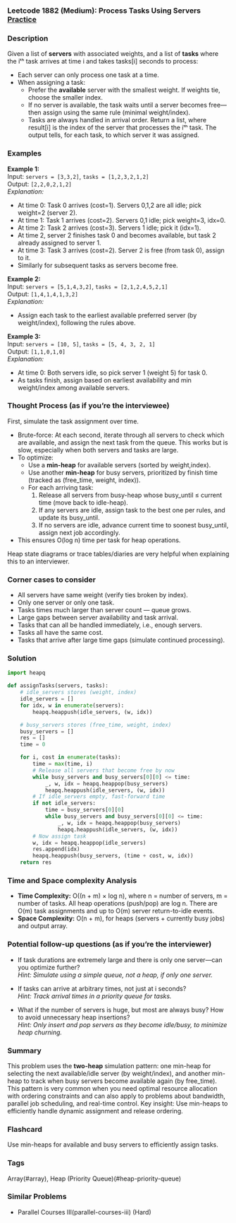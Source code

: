 ### Leetcode 1882 (Medium): Process Tasks Using Servers [Practice](https://leetcode.com/problems/process-tasks-using-servers)

### Description  
Given a list of **servers** with associated weights, and a list of **tasks** where the iᵗʰ task arrives at time i and takes tasks[i] seconds to process:  
- Each server can only process one task at a time.  
- When assigning a task:
  - Prefer the **available** server with the smallest weight. If weights tie, choose the smaller index.
  - If no server is available, the task waits until a server becomes free—then assign using the same rule (minimal weight/index).
  - Tasks are always handled in arrival order.
Return a list, where result[i] is the index of the server that processes the iᵗʰ task. The output tells, for each task, to which server it was assigned.

### Examples  

**Example 1:**  
Input: `servers = [3,3,2]`, `tasks = [1,2,3,2,1,2]`  
Output: `[2,2,0,2,1,2]`  
*Explanation:*
- At time 0: Task 0 arrives (cost=1). Servers 0,1,2 are all idle; pick weight=2 (server 2).
- At time 1: Task 1 arrives (cost=2). Servers 0,1 idle; pick weight=3, idx=0.
- At time 2: Task 2 arrives (cost=3). Servers 1 idle; pick it (idx=1).
- At time 2, server 2 finishes task 0 and becomes available, but task 2 already assigned to server 1.
- At time 3: Task 3 arrives (cost=2). Server 2 is free (from task 0), assign to it.
- Similarly for subsequent tasks as servers become free.

**Example 2:**  
Input: `servers = [5,1,4,3,2]`, `tasks = [2,1,2,4,5,2,1]`  
Output: `[1,4,1,4,1,3,2]`  
*Explanation:*
- Assign each task to the earliest available preferred server (by weight/index), following the rules above.

**Example 3:**  
Input: `servers = [10, 5]`, `tasks = [5, 4, 3, 2, 1]`  
Output: `[1,1,0,1,0]`  
*Explanation:*
- At time 0: Both servers idle, so pick server 1 (weight 5) for task 0.
- As tasks finish, assign based on earliest availability and min weight/index among available servers.

### Thought Process (as if you’re the interviewee)  
First, simulate the task assignment over time.  
- Brute-force: At each second, iterate through all servers to check which are available, and assign the next task from the queue. This works but is slow, especially when both servers and tasks are large.  
- To optimize:
  - Use a **min-heap** for available servers (sorted by weight,index).  
  - Use another **min-heap** for busy servers, prioritized by finish time (tracked as (free_time, weight, index)).
  - For each arriving task:
    1. Release all servers from busy-heap whose busy_until ≤ current time (move back to idle-heap).
    2. If any servers are idle, assign task to the best one per rules, and update its busy_until.
    3. If no servers are idle, advance current time to soonest busy_until, assign next job accordingly.
- This ensures O(log n) time per task for heap operations.

Heap state diagrams or trace tables/diaries are very helpful when explaining this to an interviewer.

### Corner cases to consider  
- All servers have same weight (verify ties broken by index).
- Only one server or only one task.
- Tasks times much larger than server count — queue grows.
- Large gaps between server availability and task arrival.
- Tasks that can all be handled immediately, i.e., enough servers.
- Tasks all have the same cost.
- Tasks that arrive after large time gaps (simulate continued processing).

### Solution

```python
import heapq

def assignTasks(servers, tasks):
    # idle_servers stores (weight, index)
    idle_servers = []
    for idx, w in enumerate(servers):
        heapq.heappush(idle_servers, (w, idx))

    # busy_servers stores (free_time, weight, index)
    busy_servers = []
    res = []
    time = 0

    for i, cost in enumerate(tasks):
        time = max(time, i)
        # Release all servers that become free by now
        while busy_servers and busy_servers[0][0] <= time:
            _, w, idx = heapq.heappop(busy_servers)
            heapq.heappush(idle_servers, (w, idx))
        # If idle_servers empty, fast-forward time
        if not idle_servers:
            time = busy_servers[0][0]
            while busy_servers and busy_servers[0][0] <= time:
                _, w, idx = heapq.heappop(busy_servers)
                heapq.heappush(idle_servers, (w, idx))
        # Now assign task
        w, idx = heapq.heappop(idle_servers)
        res.append(idx)
        heapq.heappush(busy_servers, (time + cost, w, idx))
    return res
```

### Time and Space complexity Analysis  

- **Time Complexity:** O((n + m) × log n), where n = number of servers, m = number of tasks. All heap operations (push/pop) are log n. There are O(m) task assignments and up to O(m) server return-to-idle events.
- **Space Complexity:** O(n + m), for heaps (servers + currently busy jobs) and output array.

### Potential follow-up questions (as if you’re the interviewer)  

- If task durations are extremely large and there is only one server—can you optimize further?  
  *Hint: Simulate using a simple queue, not a heap, if only one server.*

- If tasks can arrive at arbitrary times, not just at i seconds?  
  *Hint: Track arrival times in a priority queue for tasks.*

- What if the number of servers is huge, but most are always busy? How to avoid unnecessary heap insertions?  
  *Hint: Only insert and pop servers as they become idle/busy, to minimize heap churning.*

### Summary
This problem uses the **two-heap** simulation pattern: one min-heap for selecting the next available/idle server (by weight/index), and another min-heap to track when busy servers become available again (by free_time). This pattern is very common when you need optimal resource allocation with ordering constraints and can also apply to problems about bandwidth, parallel job scheduling, and real-time control. Key insight: Use min-heaps to efficiently handle dynamic assignment and release ordering.


### Flashcard
Use min-heaps for available and busy servers to efficiently assign tasks.

### Tags
Array(#array), Heap (Priority Queue)(#heap-priority-queue)

### Similar Problems
- Parallel Courses III(parallel-courses-iii) (Hard)